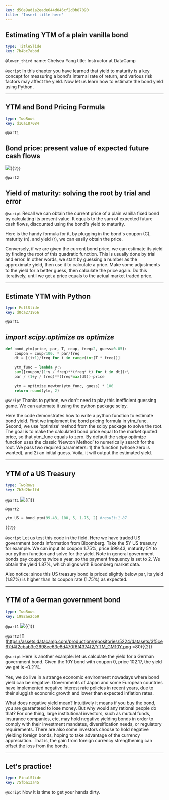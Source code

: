 ```yaml
---
key: d50e9ad1a2eade644d046cf2d0b87090
title: 'Insert title here'
---
```


## Estimating YTM of a plain vanilla bond

```yaml
type: TitleSlide
key: 7b4bc7abbd
```

`@lower_third`
name: Chelsea Yang
title: Instructor at DataCamp

`@script`
In this chapter you have learned that yield to maturity is a key concept for measuring a bond's internal rate of return, and various risk factors may affect the yield. Now let us learn how to estimate the bond yield using Python.

---

## YTM and Bond Pricing Formula

```yaml
type: TwoRows
key: d16a187084
```

`@part1`
## Bond price: present value of expected future cash flows

![](https://assets.datacamp.com/production/repositories/5224/datasets/6a4e1ff013a83e42e8383cabea18b37704e67154/BondPrice_Formula.png){{2}}

`@part2`
## Yield of maturity: solving the root by trial and error

`@script`
Recall we can obtain the current price of a plain vanilla fixed bond by calculating its present value. It equals to the sum of expected future cash flows, discounted using the bond's yield to maturity.
 
Here is the handy formula for it, by plugging in the bond's coupon (C), maturity (n), and yield (r), we can easily obtain the price.
 
Conversely, if we are given the current bond price, we can estimate its yield by finding the root of this quadratic function. This is usually done by trial and error. In other words, we start by guessing a number as the approximate yield, then use it to calculate a price. Make some adjustments to the yield for a better guess, then calculate the price again. Do this iteratively, until we get a price equals to the actual market traded price.

---

## Estimate YTM with Python

```yaml
type: FullSlide
key: d0ca271956
```

`@part1`
## _import scipy.optimize as optimize_

```python
def bond_ytm(price, par, T, coup, freq=2, guess=0.05):
    coupon = coup/100. * par/freq
    dt = [(i+1)/freq for i in range(int(T * freq))]
    
    ytm_func = lambda y:\
    sum([coupon/(1+y / freq)**(freq* t) for t in dt])+\
    par / (1+y / freq)**(freq*max(dt))-price
    
    ytm = optimize.newton(ytm_func, guess) * 100
    return round(ytm, 2)

```

`@script`
Thanks to python, we don't need to play this inefficient guessing game. We can automate it using the python package scipy. 
 
Here the code demonstrates how to write a python function to estimate bond yield. First we implement the bond pricing formula in ytm_func. Second, we use ‘optimize’ method from the scipy package to solve the root. The goal is to make the calculated bond price equal to the market quoted price, so that ytm_func equals to zero. By default the scipy optimize function uses the classic ‘Newton Method’ to numerically search for the root. We pass two required parameters: 1) the function (whose zero is wanted), and 2) an initial guess. Voila, it will output the estimated yield.

---

## YTM of a US Treasury

```yaml
type: TwoRows
key: 7b3d2be1fd
```

`@part1`
![](https://assets.datacamp.com/production/repositories/5224/datasets/f2746e231f1df8bb1279cc80934cb9bcb69928d2/GovBond_US_sm.png){{1}}

`@part2`
```python
ytm_US = bond_ytm(99.43, 100, 5, 1.75, 2) #result:1.87
```
{{2}}

`@script`
Let us test this code in the field. Here we have traded US government bonds information from Bloomberg. Take the 5Y US treasury for example. We can input its coupon 1.75%, price $99.43, maturity 5Y to our python function and solve for the yield. Note in general government bonds pay coupons twice a year, so the payment frequency is set to 2. We obtain the yield 1.87%, which aligns with Bloomberg market data.
 
Also notice: since this US treasury bond is priced slightly below par, its yield (1.87%) is higher than its coupon rate (1.75%) as expected.

---

## YTM of a German government bond

```yaml
type: TwoRows
key: 1992ae2c69
```

`@part1`
![](https://assets.datacamp.com/production/repositories/5224/datasets/bddeeb7ba834550ac5af13a77b584371cd6f73a5/GovBond_Germany_sm.png){{1}}

`@part2`
![](https://assets.datacamp.com/production/repositories/5224/datasets/3f5ce67d4f2cbab3e2698ee63e8d470f6f4374f2/YTM_GM10Y.png =80){{2}}

`@script`
Here is another example: let us calculate the yield for a German government bond. Given the 10Y bond with coupon 0, price 102.17, the yield we get is -0.21%.
 
Yes, we do live in a strange economic environment nowadays where bond yield can be negative. Governments of Japan and some European countries have implemented negative interest rate policies in recent years, due to their sluggish economic growth and lower than expected inflation rates. 
 
What does negative yield mean? Intuitively it means if you buy the bond, you are guaranteed to lose money. But why would any rational people do that? For one thing, large institutional investors, such as mutual funds, insurance companies, etc, may hold negative yielding bonds in order to comply with their investment mandates, diversification needs, or regulatory requirements. There are also some investors choose to hold negative yielding foreign bonds, hoping to take advantage of the currency appreciation. That is, the gain from foreign currency strengthening can offset the loss from the bonds.

---

## Let's practice!

```yaml
type: FinalSlide
key: 75fba13a45
```

`@script`
Now It is time to get your hands dirty.
